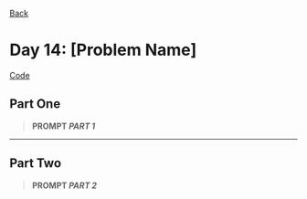 [Back](../README.md)

# Day 14: [Problem Name]

[Code](./index.js)

## Part One

> **PROMPT _PART 1_**

---

## Part Two

> **PROMPT _PART 2_**
